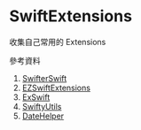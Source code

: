 # SwiftExtensions

收集自己常用的 Extensions

參考資料  
1. [SwifterSwift](https://github.com/SwifterSwift/SwifterSwift)  
2. [EZSwiftExtensions](https://github.com/goktugyil/EZSwiftExtensions)  
3. [ExSwift](https://github.com/pNre/ExSwift)   
4. [SwiftyUtils](https://github.com/tbaranes/SwiftyUtils)  
5. [DateHelper](https://github.com/melvitax/DateHelper)